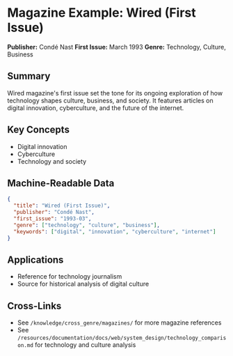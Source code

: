 # Magazine Example: Wired (First Issue)

**Publisher:** Condé Nast
**First Issue:** March 1993
**Genre:** Technology, Culture, Business

## Summary
Wired magazine's first issue set the tone for its ongoing exploration of how technology shapes culture, business, and society. It features articles on digital innovation, cyberculture, and the future of the internet.

## Key Concepts
- Digital innovation
- Cyberculture
- Technology and society

## Machine-Readable Data
```json
{
  "title": "Wired (First Issue)",
  "publisher": "Condé Nast",
  "first_issue": "1993-03",
  "genre": ["technology", "culture", "business"],
  "keywords": ["digital", "innovation", "cyberculture", "internet"]
}
```

## Applications
- Reference for technology journalism
- Source for historical analysis of digital culture

## Cross-Links
- See `/knowledge/cross_genre/magazines/` for more magazine references
- See `/resources/documentation/docs/web/system_design/technology_comparison.md` for technology and culture analysis
